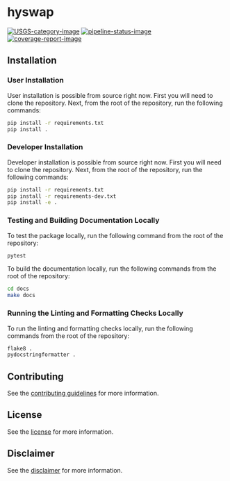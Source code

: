 # hyswap

[![USGS-category-image](https://img.shields.io/badge/USGS-Core-green.svg)](https://owi.usgs.gov/R/packages.html#core)
[![pipeline-status-image](https://code.usgs.gov/water/computational-tools/surface-water-work/hyswap/badges/main/pipeline.svg)](https://code.usgs.gov/water/computational-tools/surface-water-work/hyswap/-/commits/main)
[![coverage-report-image](https://code.usgs.gov/water/computational-tools/surface-water-work/hyswap/badges/main/coverage.svg)](https://code.usgs.gov/water/computational-tools/surface-water-work/hyswap/-/commits/main)


## Installation

### User Installation

User installation is possible from source right now.
First you will need to clone the repository.
Next, from the root of the repository, run the following commands:

```bash
pip install -r requirements.txt
pip install .
```

### Developer Installation

Developer installation is possible from source right now.
First you will need to clone the repository.
Next, from the root of the repository, run the following commands:

```bash
pip install -r requirements.txt
pip install -r requirements-dev.txt
pip install -e .
```

### Testing and Building Documentation Locally

To test the package locally, run the following command from the root of the repository:

```bash
pytest
```

To build the documentation locally, run the following commands from the root of the repository:

```bash
cd docs
make docs
```

### Running the Linting and Formatting Checks Locally

To run the linting and formatting checks locally, run the following commands from the root of the repository:

```bash
flake8 .
pydocstringformatter .
```

## Contributing

See the [contributing guidelines](CONTRIBUTING.md) for more information.

## License

See the [license](LICENSE.md) for more information.

## Disclaimer

See the [disclaimer](DISCLAIMER.md) for more information.